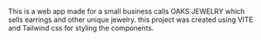 This is a web app made for a small business calls OAKS JEWELRY which sells earrings and other unique jewelry.
this project was created using VITE and Tailwind css for styling the components.
